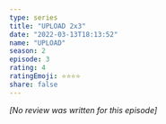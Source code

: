 ```yaml
---
type: series
title: "UPLOAD 2x3"
date: "2022-03-13T18:13:52"
name: "UPLOAD"
season: 2
episode: 3
rating: 4
ratingEmoji: ⭐️⭐️⭐️⭐️
share: false
---
```


*[No review was written for this episode]*
